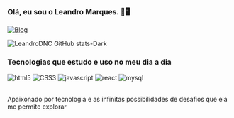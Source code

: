 ### Olá, eu sou o Leandro Marques. 👾🖥️  
[![Blog](https://img.shields.io/badge/LinkedIn-0077B5?style=for-the-badge&logo=linkedin&logoColor=white)](https://www.linkedin.com/in/leandro-marques-dnc/) 

![LeandroDNC GitHub stats-Dark](https://github-readme-stats.vercel.app/api?username=LeandroDNC&show_icons=true&theme=dracula)

### Tecnologias que estudo e uso no meu dia a dia

<div style="display: inline_block" >
<img aling="center" alt="html5" src="https://img.shields.io/badge/HTML5-E34F26?style=for-the-badge&logo=html5&logoColor=white" ></img>
<img aling="center" alt="CSS3" src="https://img.shields.io/badge/CSS3-1572B6?style=for-the-badge&logo=css3&logoColor=white"></img>
<img aling="center" alt="javascript" src="https://img.shields.io/badge/JavaScript-F7DF1E?style=for-the-badge&logo=javascript&logoColor=black"></img>
<img aling="center" alt="react" src="https://img.shields.io/badge/React-20232A?style=for-the-badge&logo=react&logoColor=61DAFB "></img>
<img aling="center" alt="mysql" src="https://img.shields.io/badge/MySQL-00000F?style=for-the-badge&logo=mysql&logoColor=white "></img>
<br></br>

Apaixonado por tecnologia e as infinitas possibilidades de desafios que ela me permite explorar



</div>
